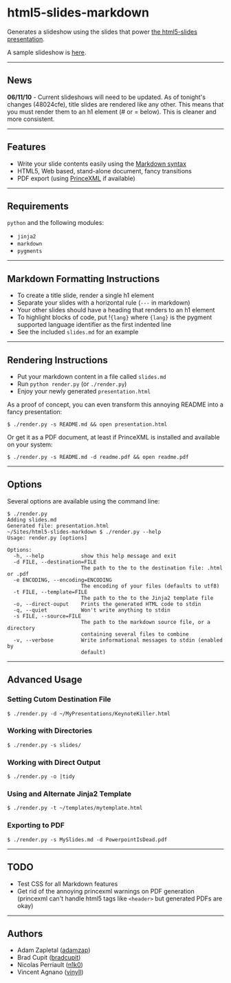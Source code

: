 html5-slides-markdown
=====================

Generates a slideshow using the slides that power
[the html5-slides presentation](http://apirocks.com/html5/html5.html).

A sample slideshow is [here](http://adamzap.com/random/html5-slides-markdown.html).

---

News
----

**06/11/10** - Current slideshows will need to be updated. As of tonight's changes
(48024cfe), title slides are rendered like any other. This means that you must
render them to an h1 element (# or = below). This is cleaner and more
consistent.

---

Features
--------

- Write your slide contents easily using the [Markdown syntax](http://daringfireball.net/projects/markdown/syntax)
- HTML5, Web based, stand-alone document, fancy transitions
- PDF export (using [PrinceXML](http://www.princexml.com/) if available)

---

Requirements
------------

`python` and the following modules:

- `jinja2`
- `markdown`
- `pygments`

---

Markdown Formatting Instructions
--------------------------------

- To create a title slide, render a single h1 element
- Separate your slides with a horizontal rule (`---` in markdown)
- Your other slides should have a heading that renders to an h1 element
- To highlight blocks of code, put !`{lang}` where `{lang}` is the pygment supported language identifier as the first indented line
- See the included `slides.md` for an example

---

Rendering Instructions
----------------------

- Put your markdown content in a file called `slides.md`
- Run `python render.py` (or `./render.py`)
- Enjoy your newly generated `presentation.html`

As a proof of concept, you can even transform this annoying README into a fancy presentation:

    $ ./render.py -s README.md && open presentation.html

Or get it as a PDF document, at least if PrinceXML is installed and available on your system:

    $ ./render.py -s README.md -d readme.pdf && open readme.pdf

---

Options
-------

Several options are available using the command line:

    $ ./render.py 
    Adding slides.md
    Generated file: presentation.html
    ~/Sites/html5-slides-markdown $ ./render.py --help
    Usage: render.py [options]

    Options:
      -h, --help            show this help message and exit
      -d FILE, --destination=FILE
                            The path to the to the destination file: .html or .pdf
      -e ENCODING, --encoding=ENCODING
                            The encoding of your files (defaults to utf8)
      -t FILE, --template=FILE
                            The path to the to the Jinja2 template file
      -o, --direct-ouput    Prints the generated HTML code to stdin
      -q, --quiet           Won't write anything to stdin
      -s FILE, --source=FILE
                            The path to the markdown source file, or a directory
                            containing several files to combine
      -v, --verbose         Write informational messages to stdin (enabled by
                            default)

---

Advanced Usage
--------------

### Setting Cutom Destination File

    $ ./render.py -d ~/MyPresentations/KeynoteKiller.html

### Working with Directories

    $ ./render.py -s slides/

### Working with Direct Output

    $ ./render.py -o |tidy

### Using and Alternate Jinja2 Template

    $ ./render.py -t ~/templates/mytemplate.html

### Exporting to PDF

    $ ./render.py -s MySlides.md -d PowerpointIsDead.pdf

---

TODO
----

- Test CSS for all Markdown features
- Get rid of the annoying princexml warnings on PDF generation (princexml can't handle html5 tags like `<header>` but generated PDFs are okay)

---

Authors
-------

- Adam Zapletal ([adamzap](http://github.com/adamzap))
- Brad Cupit ([bradcupit](github.com/bradcupit))
- Nicolas Perriault ([n1k0](github.com/n1k0))
- Vincent Agnano ([vinyll](github.com/vinyll))
